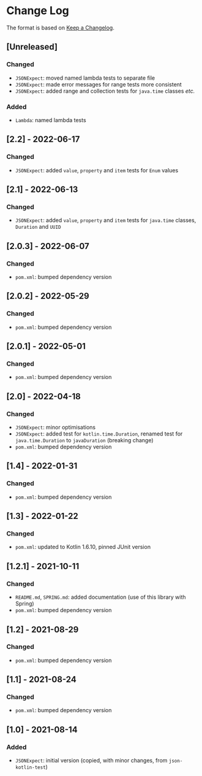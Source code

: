 # Change Log

The format is based on [Keep a Changelog](http://keepachangelog.com/).

## [Unreleased]
### Changed
- `JSONExpect`: moved named lambda tests to separate file
- `JSONExpect`: made error messages for range tests more consistent
- `JSONExpect`: added range and collection tests for `java.time` classes _etc._
### Added
- `Lambda`: named lambda tests

## [2.2] - 2022-06-17
### Changed
- `JSONExpect`: added `value`, `property` and `item` tests for `Enum` values

## [2.1] - 2022-06-13
### Changed
- `JSONExpect`: added `value`, `property` and `item` tests for `java.time` classes, `Duration` and `UUID`

## [2.0.3] - 2022-06-07
### Changed
- `pom.xml`: bumped dependency version

## [2.0.2] - 2022-05-29
### Changed
- `pom.xml`: bumped dependency version

## [2.0.1] - 2022-05-01
### Changed
- `pom.xml`: bumped dependency version

## [2.0] - 2022-04-18
### Changed
- `JSONExpect`: minor optimisations
- `JSONExpect`: added test for `kotlin.time.Duration`, renamed test for `java.time.Duration` to `javaDuration`
  (breaking change)
- `pom.xml`: bumped dependency version

## [1.4] - 2022-01-31
### Changed
- `pom.xml`: bumped dependency version

## [1.3] - 2022-01-22
### Changed
- `pom.xml`: updated to Kotlin 1.6.10, pinned JUnit version

## [1.2.1] - 2021-10-11
### Changed
- `README.md`, `SPRING.md`: added documentation (use of this library with Spring)
- `pom.xml`: bumped dependency version

## [1.2] - 2021-08-29
### Changed
- `pom.xml`: bumped dependency version

## [1.1] - 2021-08-24
### Changed
- `pom.xml`: bumped dependency version

## [1.0] - 2021-08-14
### Added
- `JSONExpect`: initial version (copied, with minor changes, from `json-kotlin-test`)
